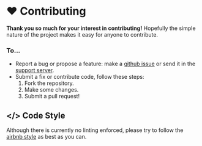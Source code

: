 # ♥ Contributing
**Thank you so much for your interest in contributing!** Hopefully the simple nature of the project makes it easy for anyone to contribute.

### To...
- Report a bug or propose a feature: make a [github issue](https://github.https://github.com/SimplyNo/hypixel-guild-bot/issues/new) or send it in the [support server]().
- Submit a fix or contribute code, follow these steps:
    1. Fork the repository.
    2. Make some changes.
    3. Submit a pull request!

## </> Code Style
Although there is currently no linting enforced, please try to follow the [airbnb style](https://github.com/airbnb/javascript) as best as you can.